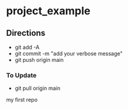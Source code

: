 # project_example

## Directions
- git add -A
- git commit -m "add your verbose message"
- git push origin main
### To Update

- git pull origin main

my first repo
